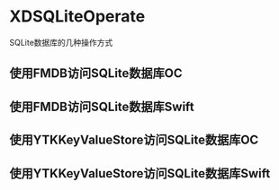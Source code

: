 # XDSQLiteOperate
SQLite数据库的几种操作方式


## 使用FMDB访问SQLite数据库OC

## 使用FMDB访问SQLite数据库Swift

## 使用YTKKeyValueStore访问SQLite数据库OC

## 使用YTKKeyValueStore访问SQLite数据库Swift

